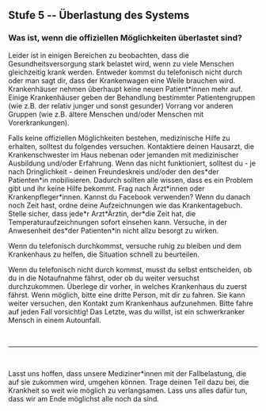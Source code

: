 ## Stufe 5 -- Überlastung des Systems

### Was ist, wenn die offiziellen Möglichkeiten überlastet sind?

Leider ist in einigen Bereichen zu beobachten, dass die Gesundheitsversorgung stark belastet wird, wenn zu viele Menschen gleichzeitig krank werden. Entweder kommst du telefonisch nicht durch oder man sagt dir, dass der Krankenwagen eine Weile brauchen wird. Krankenhäuser nehmen überhaupt keine neuen Patient\*innen mehr auf. Einige Krankenhäuser geben der Behandlung bestimmter Patientengruppen (wie z.B. der relativ junger und sonst gesunder) Vorrang vor anderen Gruppen (wie z.B. ältere Menschen und/oder Menschen mit Vorerkrankungen).

Falls keine offiziellen Möglichkeiten bestehen, medizinische Hilfe zu erhalten, solltest du folgendes versuchen. Kontaktiere deinen Hausarzt, die Krankenschwester im Haus nebenan oder jemanden mit medizinischer Ausbildung und/oder Erfahrung. Wenn das nicht funktioniert, solltest du - je nach Dringlichkeit - deinen Freundeskreis und/oder den des\*der Patienten\*in mobilisieren. Dadurch sollten alle wissen, dass es ein Problem gibt und ihr keine Hilfe bekommt. Frag nach Ärzt\*innen oder Krankenpfleger\*innen. Kannst du Facebook verwenden? 
Wenn du danach noch Zeit hast, ordne deine Aufzeichnungen wie das Krankentagebuch. Stelle sicher, dass jede\*r Arzt\*Ärztin, der\*die Zeit hat, die Temperaturaufzeichnungen sofort einsehen kann. Versuche, in der Anwesenheit des\*der Patienten\*in nicht allzu besorgt zu wirken.

Wenn du telefonisch durchkommst, versuche ruhig zu bleiben und dem Krankenhaus zu helfen, die Situation schnell zu beurteilen. 

Wenn du telefonisch nicht durch kommst, musst du selbst entscheiden, ob du in die Notaufnahme fährst, oder ob du weiter versuchst durchzukommen. Überlege dir vorher, in welches Krankenhaus du zuerst fährst. Wenn möglich, bitte eine dritte Person, mit dir zu fahren. Sie kann weiter versuchen, den Kontakt zum Krankenhaus aufzunehmen. Bitte fahre auf jeden Fall vorsichtig! Das Letzte, was du willst, ist ein schwerkranker Mensch in einem Autounfall.

&nbsp;

----

&nbsp;

Lasst uns hoffen, dass unsere Mediziner\*innen mit der Fallbelastung, die auf sie zukommen wird, umgehen können. Trage deinen Teil dazu bei, die Krankheit so weit wie möglich zu verlangsamen. Lass uns alles dafür tun, dass wir am Ende möglichst alle noch da sind. 
